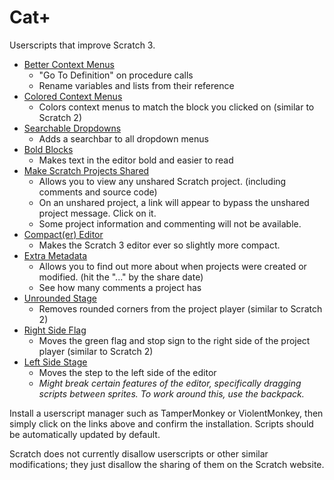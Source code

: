 # Cat+

Userscripts that improve Scratch 3.

 * [Better Context Menus](https://github.com/forkphorus/cat-plus/raw/master/better-context-menus.user.js)
   * "Go To Definition" on procedure calls
   * Rename variables and lists from their reference
 * [Colored Context Menus](https://github.com/forkphorus/cat-plus/raw/master/colored-editor-context-menu.user.js)
   * Colors context menus to match the block you clicked on (similar to Scratch 2)
 * [Searchable Dropdowns](https://github.com/forkphorus/cat-plus/raw/master/searchable-dropdowns.user.js)
   * Adds a searchbar to all dropdown menus
 * [Bold Blocks](https://github.com/forkphorus/cat-plus/raw/master/bold-blocks.user.js)
   * Makes text in the editor bold and easier to read
 * [Make Scratch Projects Shared <!-- Again -->](https://github.com/forkphorus/cat-plus/raw/master/make-projects-shared.user.js)
   * Allows you to view any unshared Scratch project. (including comments and source code)
   * On an unshared project, a link will appear to bypass the unshared project message. Click on it.
   * Some project information and commenting will not be available.
 * [Compact(er) Editor](https://github.com/forkphorus/cat-plus/raw/master/compact-editor.user.js)
   * Makes the Scratch 3 editor ever so slightly more compact.
 * [Extra Metadata](https://github.com/forkphorus/cat-plus/raw/master/extra-metadata.user.js)
   * Allows you to find out more about when projects were created or modified. (hit the "..." by the share date)
   * See how many comments a project has
 * [Unrounded Stage](https://github.com/forkphorus/cat-plus/raw/master/unrounded-stage.user.js)
   * Removes rounded corners from the project player (similar to Scratch 2)
 * [Right Side Flag](https://github.com/forkphorus/cat-plus/raw/master/right-side-flag.user.js)
   * Moves the green flag and stop sign to the right side of the project player (similar to Scratch 2)
 * [Left Side Stage](https://github.com/forkphorus/cat-plus/raw/master/left-side-stage.user.js)
   * Moves the step to the left side of the editor
   * *Might break certain features of the editor, specifically dragging scripts  between sprites. To work around this, use the backpack.*

Install a userscript manager such as TamperMonkey or ViolentMonkey, then simply click on the links above and confirm the installation. Scripts should be automatically updated by default.

Scratch does not currently disallow userscripts or other similar modifications; they just disallow the sharing of them on the Scratch website.
